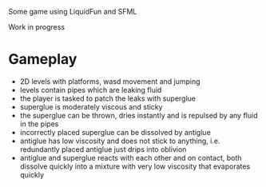 Some game using LiquidFun and SFML

Work in progress

Gameplay
========
* 2D levels with platforms, wasd movement and jumping
* levels contain pipes which are leaking fluid
* the player is tasked to patch the leaks with superglue
* superglue is moderately viscous and sticky
* the superglue can be thrown, dries instantly and is repulsed by any fluid in the pipes
* incorrectly placed superglue can be dissolved by antiglue
* antiglue has low viscosity and does not stick to anything, i.e. redundantly placed antiglue just drips into oblivion
* antiglue and superglue reacts with each other and on contact, both dissolve quickly into a mixture with very low viscosity that evaporates quickly


